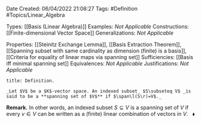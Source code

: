 <div class="topSpace"></div>

Date Created: 06/04/2022 21:08:27
Tags: #Definition #Topics/Linear_Algebra

Types: [[Basis (Linear Algebra)]]
Examples: _Not Applicable_
Constructions: [[Finite-dimensional Vector Space]]
Generalizations: _Not Applicable_

Properties: [[Steinitz Exchange Lemma]], [[Basis Extraction Theorem]], [[Spanning subset with same cardinality as dimension (finite) is a basis]], [[Criteria for equality of linear maps via spanning set]]
Sufficiencies: [[Basis iff minimal spanning set]]
Equivalences: _Not Applicable_
Justifications: _Not Applicable_

``` ad-Definition
title: Definition.

_Let $V$ be a $K$-vector space. An indexed subset_ $S\subseteq V$ _is said to be a **spanning set of $V$** if $\span\l(S\r)=V$._

```

**Remark.** In other words, an indexed subset $S\subseteq V$ is a spanning set of $V$ if every $v\in V$ can be written as a (finite) linear combination of vectors in $V$.<span style="float:right;">$\blacklozenge$</span>
